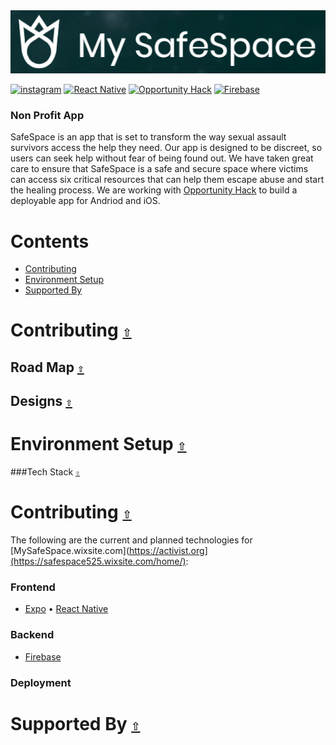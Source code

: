 <div align="center">
   <a href="https://safespace525.wixsite.com/home/"><img src="https://github.com/ananyaa06/MySafeSpace/blob/main/Docs/MySafeSpaceLogo.PNG" width=1024 alt="MySafeSpaceLogo"></a>
</div>

[![instagram](https://img.shields.io/badge/Instagram-8134AF.svg?logo=instagram&logoColor=ffffff)](https://www.instagram.com/_safespace.app/)
[![React Native](https://img.shields.io/badge/React_Native-0183DC.svg?logo=React_Native&logoColor=ffffff)](https://reactnative.dev/)
[![Opportunity Hack](https://img.shields.io/badge/Opportunity_Hack-ff69b4.svg?logo=Opportunity_Hackl&logoColor=ffffff)](https://www.ohack.org/)
[![Firebase](https://img.shields.io/badge/Firebase-092E20.svg?logo=Firebasel&logoColor=ffffff)](https://firebase.google.com/)

### Non Profit App 
SafeSpace is an app that is set to transform the way sexual assault survivors access the help they need. Our app is designed to be discreet, so users can seek help without fear of being found out. We have taken great care to ensure that SafeSpace is a safe and secure space where victims can access six critical resources that can help them escape abuse and start the healing process. We are working with [Opportunity Hack](https://ohack.dev/nonprofit/n6EYJTxdbCQEPw8TpKVI) to build a deployable app for Andriod and iOS. 


# **Contents**
- [Contributing](#contributing)
- [Environment Setup](#environment-setup)
- [Supported By](#supported-by)

# Contributing [`⇧`](#contents)

## Road Map [`⇧`](#contents)

## Designs [`⇧`](#contents)

# Environment Setup [`⇧`](#contents)


###Tech Stack [`⇧`](#contents)

# Contributing [`⇧`](#contents)

The following are the current and planned technologies for [MySafeSpace.wixsite.com](https://activist.org](https://safespace525.wixsite.com/home/):

### Frontend

- [Expo](https://expo.dev/) • [React Native](https://reactnative.dev/) 

### Backend

- [Firebase](https://firebase.google.com/) 

### Deployment


# Supported By [`⇧`](#contents)

